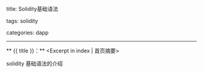 title: Solidity基础语法

tags: solidity

categories: dapp

------

** {{ title }}：** <Excerpt in index | 首页摘要>

solidity 基础语法的介绍

<!-- more -->